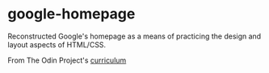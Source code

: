 # google-homepage
Reconstructed Google's homepage as a means of practicing the design and layout aspects of HTML/CSS.

From The Odin Project's [curriculum](http://www.theodinproject.com/courses/web-development-101/lessons/html-css)
